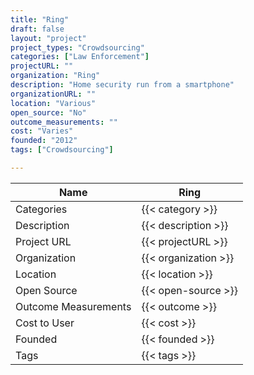 ```yaml
---
title: "Ring"
draft: false
layout: "project"
project_types: "Crowdsourcing"
categories: ["Law Enforcement"]
projectURL: ""
organization: "Ring"
description: "Home security run from a smartphone"
organizationURL: ""
location: "Various"
open_source: "No"
outcome_measurements: ""
cost: "Varies"
founded: "2012"
tags: ["Crowdsourcing"]

---
```



Name                    |  Ring    
------------------------|----
Categories              | {{< category >}} 
Description             | {{< description >}} 
Project URL             | {{< projectURL >}} 
Organization            | {{< organization >}} 
Location                | {{< location >}} 
Open Source             | {{< open-source >}} 
Outcome Measurements    | {{< outcome >}} 
Cost to User            | {{< cost >}} 
Founded                 | {{< founded >}} 
Tags                    | {{< tags >}} 

